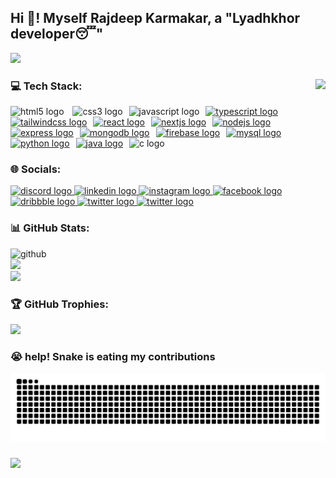 <h2 align="left">Hi 👋! Myself Rajdeep Karmakar, a "Lyadhkhor developer😴"</h2>

[![](https://visitcount.itsvg.in/api?id=Rajdp-krmkr&icon=4&color=6)](https://visitcount.itsvg.in)

###

<img align="right" height="200" src="https://i.gifer.com/3AyY.gif"  />

### 💻 Tech Stack:

<div align="left">
  <img src="https://cdn.jsdelivr.net/gh/devicons/devicon/icons/html5/html5-original.svg" height="40" alt="html5 logo"  />
  <img width="10" /><img src="https://cdn.jsdelivr.net/gh/devicons/devicon/icons/css3/css3-original.svg" height="40" alt="css3 logo"  /><img width="10" /><img src="https://cdn.jsdelivr.net/gh/devicons/devicon/icons/javascript/javascript-original.svg" height="40" alt="javascript logo"  /><img width="10" /><a href="https://www.typescriptlang.org/"><img src="https://cdn.jsdelivr.net/gh/devicons/devicon/icons/typescript/typescript-original.svg" height="40" alt="typescript logo"  /><img width="10" /></a><a href="https://tailwindcss.com/"><img src="https://cdn.simpleicons.org/tailwindcss/06B6D4" height="40" alt="tailwindcss logo"  /><img width="10" /></a><a href="https://react.dev/"><img src="https://cdn.simpleicons.org/react/61DAFB" height="40" alt="react logo"  /><img width="10" /></a><a href="https://nextjs.org/"><img src="https://cdn.jsdelivr.net/gh/devicons/devicon/icons/nextjs/nextjs-original.svg" height="40" alt="nextjs logo"  /><img width="10" /><a href="https://nodejs.org/en"><img src="https://cdn.jsdelivr.net/gh/devicons/devicon/icons/nodejs/nodejs-original.svg" height="40" alt="nodejs logo"  /><img width="10" /></a><a href="https://expressjs.com/"><img src="https://skillicons.dev/icons?i=express" height="40" alt="express logo"  /><img width="10" /></a><a href="https://www.mongodb.com/"><img src="https://cdn.jsdelivr.net/gh/devicons/devicon/icons/mongodb/mongodb-original.svg" height="40" alt="mongodb logo"  /><img width="10" /></a><a href="https://firebase.google.com/"><img src="https://cdn.jsdelivr.net/gh/devicons/devicon/icons/firebase/firebase-plain.svg" height="40" alt="firebase logo"  /><img width="10" /></a><a href="https://www.mysql.com/"><img src="https://cdn.jsdelivr.net/gh/devicons/devicon/icons/mysql/mysql-original.svg" height="40" alt="mysql logo"  /><img width="10" /></a><a href="https://www.python.org/"><img src="https://cdn.jsdelivr.net/gh/devicons/devicon/icons/python/python-original.svg" height="40" alt="python logo"  /><img width="10" /></a><a href="https://www.java.com/en/"><img src="https://cdn.jsdelivr.net/gh/devicons/devicon/icons/java/java-original.svg" height="40" alt="java logo"  /><img width="10" /></a><img src="https://cdn.jsdelivr.net/gh/devicons/devicon/icons/c/c-original.svg" height="40" alt="c logo"  />
</div>

###
### 🌐 Socials:


<div align="left">
  <a href="">
    <img src="https://img.shields.io/static/v1?message=Discord&logo=discord&label=&color=7289DA&logoColor=white&labelColor=&style=for-the-badge" height="35" alt="discord logo"  />
  </a>
  <a href="https://www.linkedin.com/in/rajdp-krmkr">
    <img src="https://img.shields.io/static/v1?message=LinkedIn&logo=linkedin&label=&color=0077B5&logoColor=white&labelColor=&style=for-the-badge" height="35" alt="linkedin logo"  />
  </a>
  <a href="https://www.instagram.com/rajdp_krmkr/">
    <img src="https://img.shields.io/static/v1?message=Instagram&logo=instagram&label=&color=E4405F&logoColor=white&labelColor=&style=for-the-badge" height="35" alt="instagram logo"  />
  </a>
  <a href="https://www.facebook.com/profile.php?id=100081111734242">
    <img src="https://img.shields.io/static/v1?message=Facebook&logo=facebook&label=&color=1877F2&logoColor=white&labelColor=&style=for-the-badge" height="35" alt="facebook logo"  />
  </a>
  <a href="https://dribbble.com/rajdp_krmkr"> 
    <img src="https://img.shields.io/static/v1?message=Dribbble&logo=dribbble&label=&color=EA4C89&logoColor=white&labelColor=&style=for-the-badge" height="35" alt="dribbble logo"  />
  </a>
  <a href="https://x.com/Rajdeepkar50012">
    <img src="https://img.shields.io/static/v1?message=Twitter&logo=x&label=&color=000000&logoColor=white&labelColor=&style=for-the-badge" height="35" alt="twitter logo"  />
  </a>
  <a href="https://www.threads.net/@rajdp_krmkr">
    <img src="https://img.shields.io/static/v1?message=THREADS&logo=threads&label=&color=E4405F&logoColor=white&labelColor=&style=for-the-badge" height="35" alt="twitter logo"  />
  </a>
</div>

### 📊 GitHub Stats:

![github](https://github-readme-stats.vercel.app/api?username=Rajdp-krmkr&theme=radical&hide_border=true&include_all_commits=true&count_private=false)<br/>
![](https://github-readme-streak-stats.herokuapp.com/?user=Rajdp-krmkr&theme=dark&hide_border=true)<br/>
![](https://github-readme-stats.vercel.app/api/top-langs/?username=Rajdp-krmkr&theme=radical&hide_border=true&include_all_commits=true&count_private=false&layout=compact)

### 🏆 GitHub Trophies:
![](https://github-profile-trophy.vercel.app/?username=Rajdp-krmkr&theme=radical&no-frame=true&no-bg=false&margin-w=4)

### 😭 help! Snake is eating my contributions
![Snake animation](https://github.com/Rajdp-krmkr/Rajdp-krmkr/blob/output/github-contribution-grid-snake-dark.svg)

###
![](https://quotes-github-readme.vercel.app/api?type=horizontal&theme=dark)
